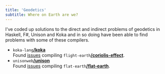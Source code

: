 ```yaml
---
title: 'Geodetics'
subtitle: Where on Earth are we?
---
```

I've coded up solutions to the direct and indirect problems of geodetics in
Haskell, F#, Unison and Koka and in so doing have been able to find problems
with some of these compilers.

* `koka-lang`[**/koka**](http://koka-lang.org/)  
Found
[issues](https://github.com/koka-lang/koka/issues/created_by/philderbeast)
compiling
`flight-earth`[**/coriolis-effect**](https://github.com/flight-earth/coriolis-effect).
* `unisonweb`[**/unison**](https://www.unisonweb.org/)  
Found
[issues](https://github.com/unisonweb/unison/issues/created_by/philderbeast)
compiling
`flat-earth`[**/flat-earth**](https://github.com/flight-earth/flat-earth).
